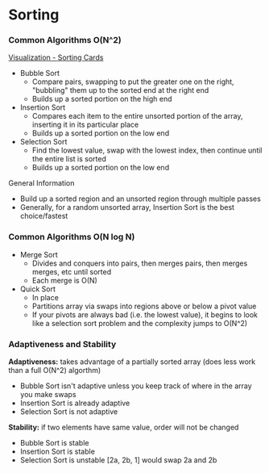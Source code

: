 # Sorting


### Common Algorithms O(N^2)
[Visualization - Sorting Cards](https://anim.ide.sk/sortingcards.php)
- Bubble Sort
    - Compare pairs, swapping to put the greater one on the right, "bubbling" them up to the sorted end at the right end
    - Builds up a sorted portion on the high end
- Insertion Sort
    - Compares each item to the entire unsorted portion of the array, inserting it in its particular place
    - Builds up a sorted portion on the low end
- Selection Sort
    - Find the lowest value, swap with the lowest index, then continue until the entire list is sorted
    - Builds up a sorted portion on the low end

General Information
- Build up a sorted region and an unsorted region through multiple passes
- Generally, for a random unsorted array, Insertion Sort is the best choice/fastest

### Common Algorithms O(N log N)
- Merge Sort
    - Divides and conquers into pairs, then merges pairs, then merges merges, etc until sorted
    - Each merge is O(N)
- Quick Sort
    - In place
    - Partitions array via swaps into regions above or below a pivot value
    - If your pivots are always bad (i.e. the lowest value), it begins to look like a selection sort problem and the complexity jumps to O(N^2)

### Adaptiveness and Stability
__Adaptiveness:__ takes advantage of a partially sorted array (does less work than a full O(N^2) algorthm)
- Bubble Sort isn't adaptive unless you keep track of where in the array you make swaps
- Insertion Sort is already adaptive
- Selection Sort is not adaptive

__Stability:__ if two elements have same value, order will not be changed
- Bubble Sort is stable
- Insertion Sort is stable
- Selection Sort is unstable [2a, 2b, 1] would swap 2a and 2b
